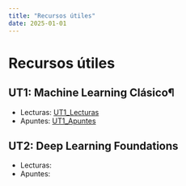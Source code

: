 ```yaml
---
title: "Recursos útiles"
date: 2025-01-01
---
```


# Recursos útiles

## UT1: Machine Learning Clásico¶

- Lecturas: [UT1_Lecturas](portfolio/UT1/01_lecturas.md)
- Apuntes: [UT1_Apuntes](portfolio/UT1/02_apuntes.md)

## UT2: Deep Learning Foundations

- Lecturas: 
- Apuntes: 

